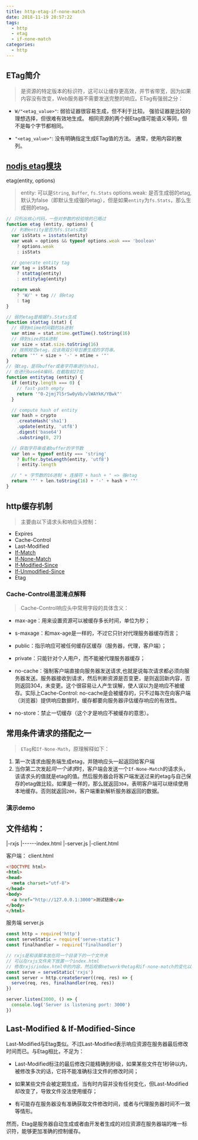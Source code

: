 ```yaml
---
title: http-etag-if-none-match
date: 2018-11-19 20:57:22
tags:
  - http
  - etag
  - if-none-match
categories:
  - http
---
```


## ETag简介
> 是资源的特定版本的标识符，这可以让缓存更高效，并节省带宽，因为如果内容没有改变，Web服务器不需要发送完整的响应。ETag有强弱之分：

- `W/"<etag_value>"`: 弱验证器很容易生成，但不利于比较。 强验证器是比较的理想选择，但很难有效地生成。 相同资源的两个弱Etag值可能语义等同，但不是每个字节都相同。

- `"<etag_value>"`: 没有明确指定生成ETag值的方法。 通常，使用内容的散列。

## [nodjs etag模块](https://github.com/jshttp/etag)
etag(entity, options)
> entity: 可以是`String`, `Buffer`, `fs.Stats`
> options.weak: 是否生成弱的etag, 默认为false（即默认生成强的etag），但是如果`entity`为`fs.Stats`，那么生成弱的etag。

``` js
// 只列出核心代码，一些对参数的校验啥的已略过
function etag (entity, options) {
  // 判断entity是否为fs.Stats类型
  var isStats = isstats(entity)
  var weak = options && typeof options.weak === 'boolean'
    ? options.weak
    : isStats

  // generate entity tag
  var tag = isStats
    ? stattag(entity)
    : entitytag(entity)

  return weak
    ? 'W/' + tag // 弱etag
    : tag
}

// 弱的etag是根据fs.Stats生成
function stattag (stat) {
  // 得到mtime时间戳的16进制
  var mtime = stat.mtime.getTime().toString(16)
  // 得到size的16进制
  var size = stat.size.toString(16)
  // 按照规范etag，应该用双引号包裹生成的字符串。
  return '"' + size + '-' + mtime + '"'
}
// 强tag，是将buffer或者字符串进行sha1，
// 在进行base64编码，在截取前27位
function entitytag (entity) {
  if (entity.length === 0) {
    // fast-path empty
    return '"0-2jmj7l5rSw0yVb/vlWAYkK/YBwk"'
  }

  // compute hash of entity
  var hash = crypto
    .createHash('sha1')
    .update(entity, 'utf8')
    .digest('base64')
    .substring(0, 27)

  // 获取字符串或者buffer的字节数
  var len = typeof entity === 'string'
    ? Buffer.byteLength(entity, 'utf8')
    : entity.length

  // " + 字节数的16进制 + 连接符 + hash + " => 强etag
  return '"' + len.toString(16) + '-' + hash + '"'
}
```

## http缓存机制
> 主要由以下请求头和响应头控制：

- Expires
- Cache-Control
- Last-Modified
- [If-Match](https://developer.mozilla.org/zh-CN/docs/Web/HTTP/Headers/If-Match)
- [If-None-Match](https://developer.mozilla.org/zh-CN/docs/Web/HTTP/Headers/If-None-Match)
- [If-Modified-Since](https://developer.mozilla.org/zh-CN/docs/Web/HTTP/Headers/If-Modified-Since)
- [If-Unmodified-Since]((https://developer.mozilla.org/zh-CN/docs/Web/HTTP/Headers/If-Unmodified-Since))
- Etag

### Cache-Control易混淆点解释
> Cache-Control响应头中常用字段的具体含义：

- max-age：用来设置资源可以被缓存多长时间，单位为秒；

- s-maxage：和max-age是一样的，不过它只针对代理服务器缓存而言；

- public：指示响应可被任何缓存区缓存（服务器，代理，客户端）；

- private：只能针对个人用户，而不能被代理服务器缓存；

- no-cache：强制客户端直接向服务器发送请求,也就是说每次请求都必须向服务器发送。服务器接收到请求，然后判断资源是否变更，是则返回新内容，否则返回304，未变更。这个很容易让人产生误解，使人误以为是响应不被缓存。实际上Cache-Control: no-cache是会被缓存的，只不过每次在向客户端（浏览器）提供响应数据时，缓存都要向服务器评估缓存响应的有效性。

- no-store：禁止一切缓存（这个才是响应不被缓存的意思）。

## 常用条件请求的搭配之一
> `ETag`和`If-None-Math`，原理解释如下：

1. 第一次请求由服务端生成etag，并随响应头一起返回给客户端
2. 当你第二次发起*同一个请求*时，客户端会发送一个`If-None-Match`的请求头，该请求头的值就是etag的值。然后服务器会将客户端发送过来的etag与自己保存的etag做比较。如果是一样的，那么就返回`304`，表明客户端可以继续使用本地缓存。否则就返回`200`，客户端重新解析服务器返回的数据。

### 演示demo
文件结构：
--
|-rxjs
|------index.html
|-server.js
|-client.html

客户端：
client.html
``` html
<!DOCTYPE html>
<html>
<head>
  <meta charset="utf-8">
</head>
<body>
  <a href="http://127.0.0.1:3000">测试链接</a>
</body>
</html>
```

服务端
server.js
``` js
const http = require('http')
const serveStatic = require('serve-static')
const finalhandler = require('finalhandler')

// rxjs是和该脚本放在同一个目录下的一个文件夹
// 可以在rxjs文件夹下放置一个index.html
// 修改rxjs/index.html中的内容，然后观察network中etag和if-none-match的变化以及stausCode的变化
const serve = serveStatic('rxjs')
const server = http.createServer((req, res) => {
  serve(req, res, finalhandler(req, res))
})

server.listen(3000, () => {
  console.log('Server is listening port: 3000')
})
```

## Last-Modified & If-Modified-Since

Last-Modified与Etag类似。不过Last-Modified表示响应资源在服务器最后修改时间而已。与Etag相比，不足为：

- Last-Modified标注的最后修改只能精确到秒级，如果某些文件在1秒钟以内，被修改多次的话，它将不能准确标注文件的修改时间；

- 如果某些文件会被定期生成，当有时内容并没有任何变化，但Last-Modified却改变了，导致文件没法使用缓存；

- 有可能存在服务器没有准确获取文件修改时间，或者与代理服务器时间不一致等情形。

然而，Etag是服务器自动生成或者由开发者生成的对应资源在服务器端的唯一标识符，能够更加准确的控制缓存。
